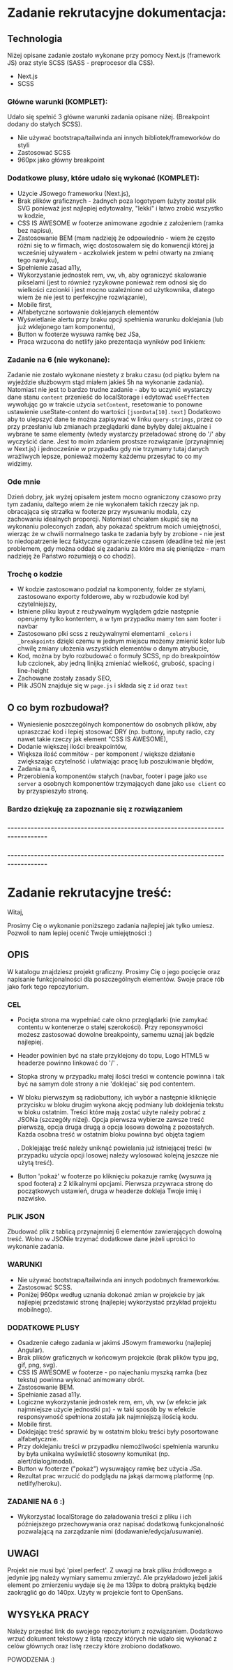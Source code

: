 # Zadanie rekrutacyjne dokumentacja:

## Technologia

Niżej opisane zadanie zostało wykonane przy pomocy Next.js (framework JS) oraz style SCSS (SASS - preprocesor dla CSS).
- Next.js
- SCSS

### Główne warunki (KOMPLET):

Udało się spełnić 3 główne warunki zadania opisane niżej. (Breakpoint dodany do stałych SCSS).
- Nie używać bootstrapa/tailwinda ani innych bibliotek/frameworków do styli
- Zastosować SCSS
- 960px jako główny breakpoint

### Dodatkowe plusy, które udało się wykonać (KOMPLET):
- Użycie JSowego frameworku (Next.js),
- Brak plików graficznych - żadnych poza logotypem (użyty został plik SVG ponieważ jest najlepiej edytowalny, "lekki" i łatwo zrobić wszystko w kodzie,
- CSS IS AWESOME w footerze animowane zgodnie z założeniem (ramka bez napisu),
- Zastosowanie BEM (mam nadzieję że odpowiednio - wiem że często różni się to w firmach, więc dostosowałem się do konwencji której ja wcześniej używałem - aczkolwiek jestem w pełni otwarty na zmianę tego nawyku),
- Spełnienie zasad a11y,
- Wykorzystanie jednostek rem, vw, vh, aby ograniczyć skalowanie pikselami (jest to również ryzykowne ponieważ rem odnosi się do wielkości czcionki i jest mocno uzależnione od użytkownika, dlatego wiem że nie jest to perfekcyjne rozwiązanie),
- Mobile first,
- Alfabetyczne sortowanie doklejanych elementów
- Wyświetlanie alertu przy braku opcji spełnienia warunku doklejania (lub już wklejonego tam komponentu),
- Button w footerze wysuwa ramkę bez JSa,
- Praca wrzucona do netlify jako prezentacja wyników pod linkiem:

### Zadanie na 6 (nie wykonane):
Zadanie nie zostało wykonane niestety z braku czasu (od piątku byłem na wyjeździe służbowym stąd miałem jakieś 5h na wykonanie zadania).
Natomiast nie jest to bardzo trudne zadanie - aby to uczynić wystarczy dane stanu `content` przenieść do localStorage i edytować `useEffectem` wywołując go w trakcie użycia `setContent`, resetowanie to ponowne ustawienie useState-content do wartości `[jsonData[10].text]`
Dodatkowo aby to ulepszyć dane te można zapisywać w linku `query-strings`, przez co przy przesłaniu lub zmianach przeglądarki dane byłyby dalej aktualne i wybrane te same elementy (wtedy wystarczy przeładować stronę do '/' aby wyczyścić dane. Jest to moim zdaniem prostsze rozwiązanie (przynajmniej w Next.js) i jednocześnie w przypadku gdy nie trzymamy tutaj danych wrażliwych lepsze, ponieważ możemy każdemu przesyłać to co my widzimy.

### Ode mnie
Dzień dobry, jak wyżej opisałem jestem mocno ograniczony czasowo przy tym zadaniu, daltego wiem że nie wykonałem takich rzeczy jak np. obracająca się strzałka w footerze przy wysuwaniu modala, czy zachowaniu idealnych proporcji. Natomiast chciałem skupić się na wykonaniu poleconych zadań, aby pokazać spektrum moich umiejętności, wierząc że w chwili normalnego taska te zadania były by zrobione - nie jest to niedopatrzenie lecz faktyczne ograniczenie czasem (deadline też nie jest problemem, gdy można oddać się zadaniu za które ma się pieniądze - mam nadzieję że Państwo rozumieją o co chodzi). 

### Trochę o kodzie

- W kodzie zastosowano podział na komponenty, folder ze stylami, zastosowano exporty folderowe, aby w rozbudowie kod był czytelniejszy,
- Istniene pliku layout z reużywalnym wyglądem gdzie następnie operujemy tylko kontentem, a w tym przypadku mamy ten sam footer i navbar
- Zastosowano plki scss z reużywalnymi elementami `_colors` i `_breakpoints` dzięki czemu w jednym miejscu możemy zmienić kolor lub chwilę zmiany ułożenia wszystkich elementów o danym atrybucie,
- Kod, można by było rozbudować o formuły SCSS, np do breakpointów lub czcionek, aby jedną linijką zmieniać wielkość, grubość, spacing i line-height
- Zachowane zostały zasady SEO,
- Plik JSON znajduje się w `page.js` i składa się z `id` oraz `text`


 ## O co bym rozbudował?

 - Wyniesienie poszczególnych komponentów do osobnych plików, aby upraszczać kod i lepiej stosować DRY (np. buttony, inputy radio, czy nawet takie rzeczy jak element "CSS IS AWESOME),
 - Dodanie większej ilości breakpointów,
 - Większa ilość commitów - per komponent / większe działanie zwiększając czytelność i ułatwiając pracę lub poszukiwanie błędów,
 - Zadania na 6,
 - Przerobienia komponentów stałych (navbar, footer i page jako `use server` a osobnych komponentów trzymających dane jako `use client` co by przyspieszyło stronę.


### Bardzo dziękuję za zapoznanie się z rozwiązaniem


  
### -----------------------------------------------------------------------------
### -----------------------------------------------------------------------------

# Zadanie rekrutacyjne treść:
Witaj,

Prosimy Cię o wykonanie poniższego zadania najlepiej jak tylko umiesz. Pozwoli to nam lepiej ocenić Twoje umiejętności :)

## OPIS
W katalogu znajdziesz projekt graficzny. Prosimy Cię o jego pocięcie oraz napisanie funkcjonalności dla poszczególnych elementów. Swoje prace rób jako fork tego repozytorium.


### CEL

- Pocięta strona ma wypełniać całe okno przeglądarki (nie zamykać contentu w kontenerze o stałej szerokości). Przy reponsywności możesz zastosować dowolne breakpointy, samemu uznaj jak będzie najlepiej.

- Header powinien być na stałe przyklejony do topu, Logo HTML5 w headerze powinno linkować do '/' .  

- Stopka strony w przypadku małej ilości treści w contencie powinna i tak być na samym dole strony a nie 'doklejać' się pod contentem.

- W bloku pierwszym są radiobuttony, ich wybór a następnie kliknięcie przycisku w bloku drugim wykona akcję podmiany lub doklejenia tekstu w bloku ostatnim. Treści które mają zostać użyte należy pobrać z JSONa (szczegóły niżej). Opcja pierwsza wybierze zawsze treść pierwszą, opcja druga drugą a opcja losowa dowolną z pozostałych. Każda osobna treść w ostatnim bloku powinna być objęta tagiem <article>. Doklejając treść należy uniknąć powielania już istniejącej treści (w przypadku użycia opcji losowej należy wylosować kolejną jeszcze nie użytą treść). 

- Button 'pokaż' w footerze po kliknięciu pokazuje ramkę (wysuwa ją spod footera) z 2 klikalnymi opcjami. Pierwsza przywraca stronę do początkowych ustawień, druga w headerze dokleja Twoje imię i nazwisko.


### PLIK JSON
Zbudować plik z tablicą przynajmniej 6 elementów zawierających dowolną treść. Wolno w JSONie trzymać dodatkowe dane jeżeli uprości to wykonanie zadania.


### WARUNKI
- Nie używać bootstrapa/tailwinda ani innych podobnych frameworków.
- Zastosować SCSS.
- Poniżej 960px według uznania dokonać zmian w projekcie by jak najlepiej przedstawić stronę (najlepiej wykorzystać przykład projektu mobilnego).


### DODATKOWE PLUSY
- Osadzenie całego zadania w jakimś JSowym frameworku (najlepiej Angular).
- Brak plików graficznych w końcowym projekcie (brak plików typu jpg, gif, png, svg).
- CSS IS AWESOME w footerze - po najechaniu myszką ramka (bez tekstu) powinna wykonać animowany obrót.
- Zastosowanie BEM.
- Spełnianie zasad a11y.
- Logiczne wykorzystanie jednostek rem, em, vh, vw (w efekcie jak najmniejsze użycie jednostki px) - w taki sposób by w efekcie responsywność spełniona została jak najmniejszą ilością kodu.
- Mobile first.
- Doklejając treść sprawić by w ostatnim bloku treści były posortowane alfabetycznie.
- Przy doklejaniu treści w przypadku niemożliwości spełnienia warunku by była unikalna wyświetlić stosowny komunikat (np. alert/dialog/modal).
- Button w footerze ("pokaż") wysuwający ramkę bez użycia JSa.
- Rezultat prac wrzucić do podglądu na jakąś darmową platformę (np. netlify/heroku).


### ZADANIE NA 6 :)
- Wykorzystać localStorage do załadowania treści z pliku i ich późniejszego przechowywania oraz napisać dodatkową funkcjonalność pozwalającą na zarządzanie nimi (dodawanie/edycja/usuwanie).


## UWAGI
Projekt nie musi być 'pixel perfect'. Z uwagi na brak pliku źródłowego a jedynie jpg należy wymiary samemu zmierzyć. Ale przykładowo jeżeli jakiś element po zmierzeniu wydaje się że ma 139px to dobrą praktyką będzie zaokrąglić go do 140px. Użyty w projekcie font to OpenSans.


## WYSYŁKA PRACY
Należy przesłać link do swojego repozytorium z rozwiązaniem. Dodatkowo wrzuć dokument tekstowy z listą rzeczy których nie udało się wykonać z celów głównych oraz listę rzeczy które zrobiono dodatkowo.

POWODZENIA :)
